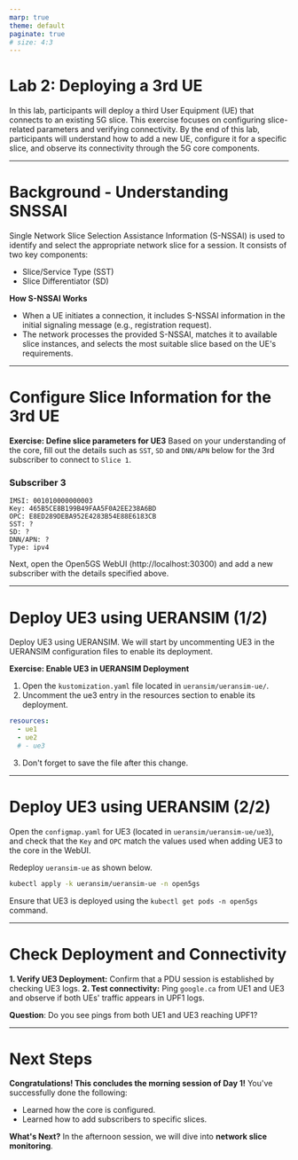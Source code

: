 ```yaml
---
marp: true
theme: default
paginate: true
# size: 4:3
---
```



# Lab 2: Deploying a 3rd UE
In this lab, participants will deploy a third User Equipment (UE) that connects to an existing 5G slice. This exercise focuses on configuring slice-related parameters and verifying connectivity. By the end of this lab, participants will understand how to add a new UE, configure it for a specific slice, and observe its connectivity through the 5G core components.

---

# Background - Understanding SNSSAI

Single Network Slice Selection Assistance Information (S-NSSAI) is used to identify and select the appropriate network slice for a session. It consists of two key components:
- Slice/Service Type (SST)
- Slice Differentiator (SD)

**How S-NSSAI Works**

- When a UE initiates a connection, it includes S-NSSAI information in the initial signaling message (e.g., registration request).
- The network processes the provided S-NSSAI, matches it to available slice instances, and selects the most suitable slice based on the UE's requirements.
---

# Configure Slice Information for the 3rd UE

**Exercise: Define slice parameters for UE3**
Based on your understanding of the core, fill out the details such as `SST`, `SD` and `DNN/APN` below for the 3rd subscriber to connect to `Slice 1`.

### Subscriber 3 
    IMSI: 001010000000003
    Key: 465B5CE8B199B49FAA5F0A2EE238A6BD
    OPC: E8ED289DEBA952E4283B54E88E6183CB
    SST: ?
    SD: ?
    DNN/APN: ?
    Type: ipv4

Next, open the Open5GS WebUI (http://localhost:30300) and add a new subscriber with the details specified above.

---

# Deploy UE3 using UERANSIM (1/2)

Deploy UE3 using UERANSIM. We will start by uncommenting UE3 in the UERANSIM configuration files to enable its deployment.

**Exercise: Enable UE3 in UERANSIM Deployment**

1. Open the `kustomization.yaml` file located in `ueransim/ueransim-ue/`.
2. Uncomment the ue3 entry in the resources section to enable its deployment.

```yaml
resources:
  - ue1
  - ue2
  # - ue3
```
3. Don't forget to save the file after this change.

---

# Deploy UE3 using UERANSIM (2/2)

Open the `configmap.yaml` for UE3 (located in `ueransim/ueransim-ue/ue3`), and check that the `Key` and `OPC` match the values used when adding UE3 to the core in the WebUI.

Redeploy `ueransim-ue` as shown below.

```bash
kubectl apply -k ueransim/ueransim-ue -n open5gs
```

Ensure that UE3 is deployed using the `kubectl get pods -n open5gs` command.

---

# Check Deployment and Connectivity

**1. Verify UE3 Deployment:** Confirm that a PDU session is established by checking UE3 logs.
**2. Test connectivity:** Ping `google.ca` from UE1 and UE3 and observe if both UEs' traffic appears in UPF1 logs.

**Question**: Do you see pings from both UE1 and UE3 reaching UPF1?

---
# Next Steps
**Congratulations! This concludes the morning session of Day 1!**
You've successfully done the following:
- Learned how the core is configured.
- Learned how to add subscribers to specific slices.

**What's Next?**
In the afternoon session, we will dive into **network slice monitoring**.